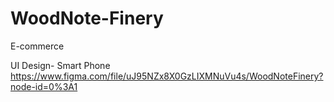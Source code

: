 # WoodNote-Finery
E-commerce

 UI Design- Smart Phone
https://www.figma.com/file/uJ95NZx8X0GzLIXMNuVu4s/WoodNoteFinery?node-id=0%3A1
